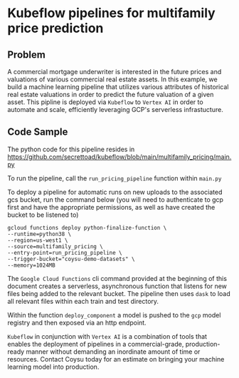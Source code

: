 # Kubeflow pipelines for multifamily price prediction

## Problem

A commercial mortgage underwriter is interested in the future prices and valuations of various commercial real estate assets. In this example, we build a machine learning pipeline that utilizes various attributes of historical real estate valuations in order to predict the future valuation of a given asset. This pipline is deployed via `Kubeflow` to `Vertex AI` in order to automate and scale, efficiently leveraging GCP's serverless infrastucture.

## Code Sample

The python code for this pipeline resides in https://github.com/secrettoad/kubeflow/blob/main/multifamily_pricing/main.py

To run the pipeline, call the `run_pricing_pipeline` function within `main.py`

To deploy a pipeline for automatic runs on new uploads to the associated gcs bucket, run the command below (you will need to authenticate to gcp first and have the appropriate permissions, as well as have created the bucket to be listened to)

```console
gcloud functions deploy python-finalize-function \
--runtime=python38 \
--region=us-west1 \
--source=multifamily_pricing \
--entry-point=run_pricing_pipeline \
--trigger-bucket="coysu-demo-datasets" \
--memory=1024MB
``` 

The `Google Cloud Functions` cli command provided at the beginning of this document creates a serverless, asynchronous function that listens for new files being added to the relevant bucket. The pipeline then uses `dask` to load all relevant files within each train and test directory.

Within the function `deploy_component` a model is pushed to the `gcp` model registry and then exposed via an http endpoint.

`Kubeflow` in conjunction with `Vertex AI` is a combination of tools that enables the deployment of pipelines in a commercial-grade, production-ready manner without demanding an inordinate amount of time or resources. Contact Coysu today for an estimate on bringing your machine learning model into production.



